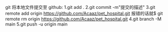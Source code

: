 git 将本地文件提交至 github:
1.git add .
2.git commit -m"提交的描述"
3.git remote add origin https://github.com/Acaaz/pet_hospital.git
报错的话就$ git remote rm origin https://github.com/Acaaz/pet_hospital.git
4.git branch -M main
5.git push -u origin main
